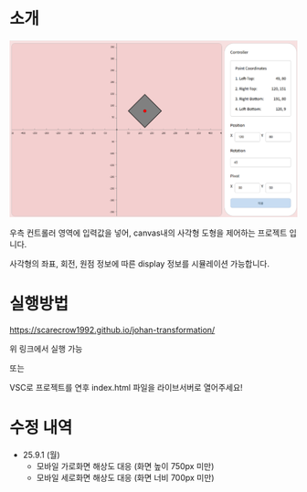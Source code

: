 # 소개
![screenshot](./public/preview.png)

우측 컨트롤러 영역에 입력값을 넣어, canvas내의 사각형 도형을 제어하는 프로젝트 입니다.

사각형의 좌표, 회전, 원점 정보에 따른 display 정보를 시뮬레이션 가능합니다.




# 실행방법

https://scarecrow1992.github.io/johan-transformation/

위 링크에서 실행 가능

또는

VSC로 프로젝트를 연후 index.html 파일을 라이브서버로 열어주세요!


# 수정 내역
- 25.9.1 (월)
  - 모바일 가로화면 해상도 대응 (화면 높이 750px 미만)
  - 모바일 세로화면 해상도 대응 (화면 너비 700px 미만)
